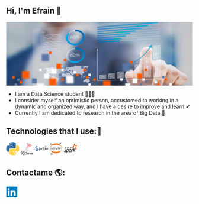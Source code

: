 ## Hi, I'm Efrain 👋

<img src="./img/333.jpg" align="center">

- I am a Data Science student 🙍🏻‍♂️
- I consider myself an optimistic person, accustomed to working in a dynamic and organized way, and I have a desire to improve and learn.✔
- Currently I am dedicated to research in the area of Big Data.🔎

## Technologies that I use:🚀

<p align="left">
  <img src="./img/python.png" width="35" height="35"/>
  <img src="./img/sqlserver.png" width="35" height="35"/>
  <img src="./img/pentaho.png" width="35" height="35"/>
  <img src="./img/jupyter.png" width="35" height="35"/>
  <img src="./img/spark.png" width="35" height="35"/> 
</p>

## Contactame 🌎:

<a href="https://www.linkedin.com/in/Efrain-J-Mamani">
  <img src="./img/linkedin2.png" width="30" height="30"/>
</a>
